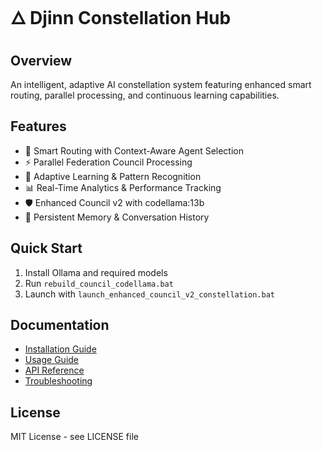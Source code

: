 # 🜂 Djinn Constellation Hub

## Overview
An intelligent, adaptive AI constellation system featuring enhanced smart routing, parallel processing, and continuous learning capabilities.

## Features
- 🧠 Smart Routing with Context-Aware Agent Selection
- ⚡ Parallel Federation Council Processing
- 🎯 Adaptive Learning & Pattern Recognition
- 📊 Real-Time Analytics & Performance Tracking
- 🛡️ Enhanced Council v2 with codellama:13b
- 💫 Persistent Memory & Conversation History

## Quick Start
1. Install Ollama and required models
2. Run `rebuild_council_codellama.bat`
3. Launch with `launch_enhanced_council_v2_constellation.bat`

## Documentation
- [Installation Guide](docs/INSTALLATION.md)
- [Usage Guide](docs/USAGE.md)
- [API Reference](docs/API.md)
- [Troubleshooting](docs/TROUBLESHOOTING.md)

## License
MIT License - see LICENSE file
